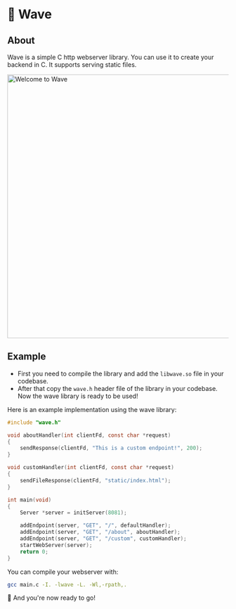 # 🌊 Wave
## About
Wave is a simple C http webserver library. You can use it to create your backend in C. It supports serving static files.

<img alt="Welcome to Wave" src="https://vhs.charm.sh/vhs-5NpF84KkSDRpi9GRSHPxbk.gif" width="600" />

## Example

- First you need to compile the library and add the `libwave.so` file in your codebase.
- After that copy the `wave.h` header file of the library in your codebase.
Now the wave library is ready to be used!

Here is an example implementation using the wave library:
```c
#include "wave.h"

void aboutHandler(int clientFd, const char *request)
{
    sendResponse(clientFd, "This is a custom endpoint!", 200);
}

void customHandler(int clientFd, const char *request)
{
    sendFileResponse(clientFd, "static/index.html");
}

int main(void)
{
    Server *server = initServer(8081);

    addEndpoint(server, "GET", "/", defaultHandler);
    addEndpoint(server, "GET", "/about", aboutHandler);
    addEndpoint(server, "GET", "/custom", customHandler);
    startWebServer(server);
    return 0;
}
```

You can compile your webserver with:
```bash
gcc main.c -I. -lwave -L. -Wl,-rpath,.
```

🎉 And you're now ready to go!

